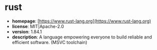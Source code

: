 # rust

- **homepage**: [https://www.rust-lang.org](https://www.rust-lang.org)
- **license**: MIT|Apache-2.0
- **version**: 1.84.1
- **description**: A language empowering everyone to build reliable and efficient software. (MSVC toolchain)

